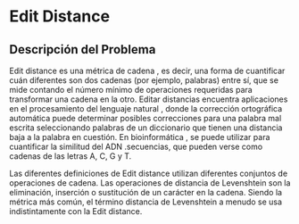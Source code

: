 # Edit Distance

## Descripción del Problema

Edit distance es una métrica de cadena , es decir, una forma de cuantificar cuán diferentes son dos cadenas (por ejemplo, palabras) entre sí, que se mide contando el número mínimo de operaciones requeridas para transformar una cadena en la otro. Editar distancias encuentra aplicaciones en el procesamiento del lenguaje natural , donde la corrección ortográfica automática puede determinar posibles correcciones para una palabra mal escrita seleccionando palabras de un diccionario que tienen una distancia baja a la palabra en cuestión. En bioinformática , se puede utilizar para cuantificar la similitud del ADN .secuencias, que pueden verse como cadenas de las letras A, C, G y T.

Las diferentes definiciones de Edit distance utilizan diferentes conjuntos de operaciones de cadena. Las operaciones de distancia de Levenshtein son la eliminación, inserción o sustitución de un carácter en la cadena. Siendo la métrica más común, el término distancia de Levenshtein a menudo se usa indistintamente con la Edit distance.
